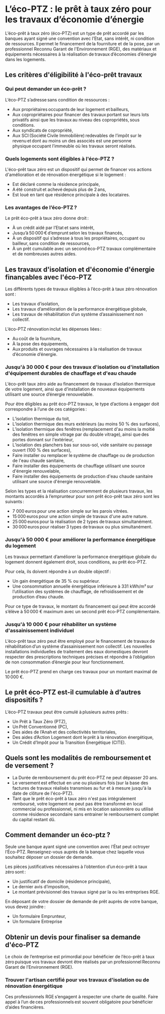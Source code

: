 # L’éco-PTZ : le prêt à taux zéro pour les travaux d’économie d’énergie

L’éco-prêt à taux zéro (éco-PTZ) est un type de prêt accordé par les banques ayant signé une convention avec l’Etat, sans intérêt, ni condition de ressources. Il permet le financement de la fourniture et de la pose, par un professionnel Reconnu Garant de l'Environnement (RGE), des matériaux et équipements nécessaires à la réalisation de travaux d’économies d’énergie dans les logements.

## Les critères d'éligibilité à l'éco-prêt travaux

### Qui peut demander un éco-prêt ?

L’éco-PTZ s’adresse sans condition de ressources :

- Aux propriétaires occupants de leur logement et bailleurs,
- Aux copropriétaires pour financer des travaux portant sur leurs lots privatifs ainsi que les travaux au niveau des copropriétés, sous conditions.
- Aux syndicats de copropriété,
- Aux SCI (Société Civile Immobilière) redevables de l’impôt sur le revenu et dont au moins un des associés est une personne physique occupant l’immeuble où les travaux seront réalisés.

### Quels logements sont éligibles à l'éco-PTZ ?

L'éco-prêt taux zéro est un dispositif qui permet de financer vos actions d'amélioration et de rénovation énergétique si le logement :

- Est déclaré comme la résidence principale,
- A été construit et achevé depuis plus de 2 ans,
- Est loué en tant que résidence principale à des locataires.

### Les avantages de l’éco-PTZ ?

Le prêt éco-prêt à taux zéro donne droit :

- À un crédit aidé par l’Etat et sans intérêt,
- Jusqu’à 50 000 € d’emprunt selon les travaux financés,
- À un dispositif qui s’adresse à tous les propriétaires, occupant ou bailleur, sans condition de ressources,
- À un prêt cumulable avec un second éco-PTZ travaux complémentaire et de nombreuses autres aides.

## Les travaux d'isolation et d'économie d'énergie finançables avec l'éco-PTZ

Les différents types de travaux éligibles à l’éco-prêt à taux zéro rénovation sont :

- Les travaux d’isolation,
- Les travaux d’amélioration de la performance énergétique globale,
- Les travaux de réhabilitation d’un système d’assainissement non collectif.

L’éco-PTZ rénovation inclut les dépenses liées :

- Au coût de la fourniture,
- À la pose des équipements,
- Aux produits et ouvrages nécessaires à la réalisation de travaux d’économie d’énergie.

### Jusqu'à 30 000 € pour des travaux d'isolation ou d'installation d'équipement durables de chauffage et d'eau chaude

L’éco-prêt taux zéro aide au financement de travaux d’isolation thermique de votre logement, ainsi que d’installation de nouveaux équipements utilisant une source d’énergie renouvelable.

Pour être éligibles au prêt éco-PTZ travaux, le type d’actions à engager doit correspondre à l’une de ces catégories :

- L’isolation thermique du toit,
- L’isolation thermique des murs extérieurs (au moins 50 % des surfaces),
- L’isolation thermique des fenêtres (remplacement d'au moins la moitié des fenêtres en simple vitrage par du double vitrage), ainsi que des portes donnant sur l'extérieur,
- L’isolation des planchers bas sur sous-sol, vide sanitaire ou passage ouvert (100 % des surfaces),
- Faire installer ou remplacer le système de chauffage ou de production de l'eau chaude sanitaire,
- Faire installer des équipements de chauffage utilisant une source d'énergie renouvelable,
- Faire installer des équipements de production d'eau chaude sanitaire utilisant une source d'énergie renouvelable.

Selon les types et la réalisation concurremment de plusieurs travaux, les montants accordés à l’emprunteur pour son prêt éco-prêt taux zéro sont les suivants :

- 7 000 euros pour une action simple sur les parois vitrées.
- 15 000 euros pour une action simple de travaux d'une autre nature.
- 25 000 euros pour la réalisation de 2 types de travaux simultanément.
- 30 000 euros pour réaliser 3 types de travaux ou plus simultanément.

### Jusqu'à 50 000 € pour améliorer la performance énergétique du logement

Les travaux permettant d’améliorer la performance énergétique globale du logement donnent également droit, sous conditions, au prêt éco-PTZ.

Pour cela, ils doivent répondre à un double objectif :

- Un gain énergétique de 35 % ou supérieur.
- Une consommation annuelle énergétique inférieure à 331 kWh/m² sur l’utilisation des systèmes de chauffage, de refroidissement et de production d’eau chaude.​

Pour ce type de travaux, le montant du financement qui peut être accordé s’élève à 50 000 € maximum avec un second prêt éco-PTZ complémentaire.

### Jusqu'à 10 000 € pour réhabiliter un système d'assainissement individuel

L’éco-prêt taux zéro peut être employé pour le financement de travaux de réhabilitation d’un système d’assainissement non collectif. Les nouvelles installations individuelles de traitement des eaux domestiques devront respecter des prescriptions techniques précises et répondre à l’obligation de non consommation d’énergie pour leur fonctionnement.

Le prêt éco-PTZ prend en charge ces travaux pour un montant maximal de 10 000 €.

## Le prêt éco-PTZ est-il cumulable à d’autres dispositifs ?

L’éco-PTZ travaux peut être cumulé à plusieurs autres prêts :

- Un Prêt à Taux Zéro (PTZ),
- Un Prêt Conventionné (PC),
- Des aides de l’Anah et des collectivités territoriales,
- Des aides d’Action Logement dont le prêt à la rénovation énergétique,
- Un Crédit d’Impôt pour la Transition Energétique (CITE).

## Quels sont les modalités de remboursement et de versement ?

- La Durée de remboursement du prêt éco-PTZ ne peut dépasser 20 ans.
- Le versement est effectué en une ou plusieurs fois (sur la base des factures de travaux réalisés transmises au fur et à mesure jusqu'à la date de clôture de l'éco-PTZ).
- Tant que le prêt éco-prêt à taux zéro n'est pas intégralement remboursé, votre logement ne peut pas être transformé en local commercial ou professionnel, ni mis en location saisonnière ou utilisé comme résidence secondaire sans entrainer le remboursement complet du capital restant dû.

## Comment demander un éco-ptz ?

Seule une banque ayant signé une convention avec l’État peut octroyer l’Éco-PTZ. Renseignez-vous auprès de la banque chez laquelle vous souhaitez déposer un dossier de demande.

Les pièces justificatives nécessaires à l’obtention d’un éco-prêt à taux zéro sont :

- Un justificatif de domicile (résidence principale),
- Le dernier avis d’imposition,
- Le montant prévisionnel des travaux signé par la ou les entreprises RGE.

En déposant de votre dossier de demande de prêt auprès de votre banque, vous devez joindre :

- Un formulaire Emprunteur,
- Un formulaire Entreprise

## Obtenir un devis pour finaliser sa demande d'éco-PTZ

Le choix de l’entreprise est primordial pour bénéficier de l’éco-prêt à taux zéro puisque vos travaux devront être réalisés par un professionnel Reconnu Garant de l’Environnement (RGE).

### Trouver l'artisan certifié pour vos travaux d'isolation ou de rénovation énergétique

Ces professionnels RGE s’engagent à respecter une charte de qualité. Faire appel à l’un de ces professionnels est souvent obligatoire pour bénéficier d’aides financières.

